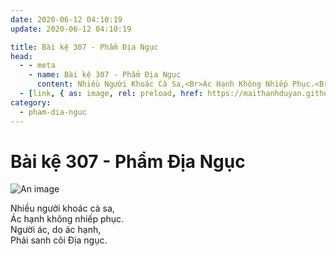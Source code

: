 ```yaml
---
date: 2020-06-12 04:10:19
update: 2020-06-12 04:10:19

title: Bài kệ 307 - Phẩm Địa Ngục
head:
  - - meta
    - name: Bài kệ 307 - Phẩm Địa Ngục
      content: Nhiều Người Khoác Cà Sa,<Br>Ác Hạnh Không Nhiếp Phục.<Br>Người Ác, Do Ác Hạnh,<Br>Phải Sanh Cõi Ðịa Ngục.<Br>
  - [link, { as: image, rel: preload, href: https://maithanhduyan.github.io/kinh-phap-cu/img/pham-dia-nguc/pham-dia-nguc-307.jpg }]
category:
  - pham-dia-nguc
---
```


# Bài kệ 307 - Phẩm Địa Ngục

![An image](/img/pham-dia-nguc/pham-dia-nguc-307.jpg)

Nhiều người khoác cà sa,<br>Ác hạnh không nhiếp phục.<br>Người ác, do ác hạnh,<br>Phải sanh cõi Ðịa ngục.<br>
